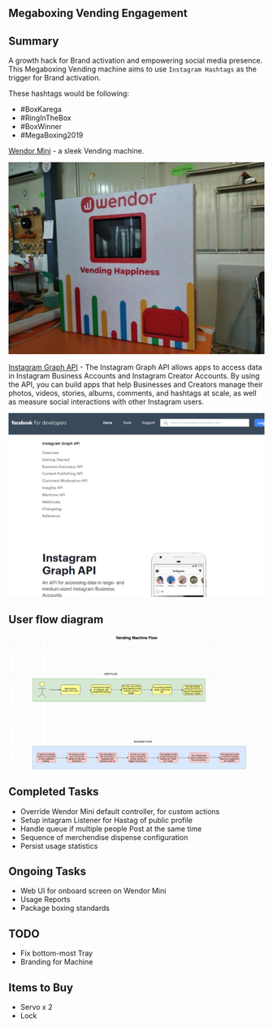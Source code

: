 ## Megaboxing Vending Engagement

## Summary
A growth hack for Brand activation and empowering social media presence.
This Megaboxing Vending machine aims to use `Instagram Hashtags` as the trigger for Brand activation.

These hashtags would be following:
 * #BoxKarega
 * #RingInTheBox
 * #BoxWinner
 * #MegaBoxing2019


[Wendor Mini](https://www.wendor.in/healthcare/) - a sleek Vending machine.

![Image](../images/wendor-mini-1.jpeg)

[Instagram Graph API](https://developers.facebook.com/docs/instagram-api/) - The Instagram Graph API allows apps to access data in Instagram Business Accounts and Instagram Creator Accounts. By using the API, you can build apps that help Businesses and Creators manage their photos, videos, stories, albums, comments, and hashtags at scale, as well as measure social interactions with other Instagram users.

![Image](../images/https_developers.facebook.com_docs_instagram-api_v2.11.png)

## User flow diagram
![flow diagram](../images/Vending_Boxing_Diagram.png)

## Completed Tasks
* Override Wendor Mini default controller, for custom actions
* Setup intagram Listener for Hastag of public profile
* Handle queue if multiple people Post at the same time
* Sequence of merchendise dispense configuration
* Persist usage statistics

## Ongoing Tasks
* Web UI for onboard screen on Wendor Mini
* Usage Reports
* Package boxing standards

## TODO
* Fix bottom-most Tray
* Branding for Machine

## Items to Buy
* Servo x 2
* Lock